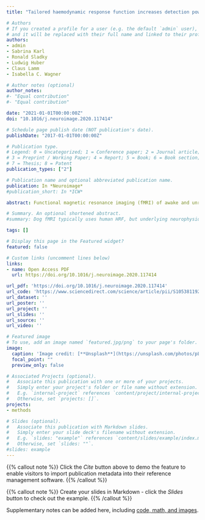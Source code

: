 ```yaml
---
title: "Tailored haemodynamic response function increases detection power of fMRI in awake dogs (*Canis familiaris*)"

# Authors
# If you created a profile for a user (e.g. the default `admin` user), write the username (folder name) here 
# and it will be replaced with their full name and linked to their profile.
authors:
- admin
- Sabrina Karl
- Ronald Sladky
- Ludwig Huber
- Claus Lamm
- Isabella C. Wagner

# Author notes (optional)
author_notes:
#- "Equal contribution"
#- "Equal contribution"

date: "2021-01-01T00:00:00Z"
doi: "10.1016/j.neuroimage.2020.117414"

# Schedule page publish date (NOT publication's date).
publishDate: "2017-01-01T00:00:00Z"

# Publication type.
# Legend: 0 = Uncategorized; 1 = Conference paper; 2 = Journal article;
# 3 = Preprint / Working Paper; 4 = Report; 5 = Book; 6 = Book section;
# 7 = Thesis; 8 = Patent
publication_types: ["2"]

# Publication name and optional abbreviated publication name.
publication: In *Neuroimage*
#publication_short: In *ICW*

abstract: Functional magnetic resonance imaging (fMRI) of awake and unrestrained dogs (Canis familiaris) has been established as a novel opportunity for comparative neuroimaging, promising important insights into the evolutionary roots of human brain function and cognition. However, data processing and analysis pipelines are often derivatives of methodological standards developed for human neuroimaging, which may be problematic due to profound neurophysiological and anatomical differences between humans and dogs. Here, we explore whether dog fMRI studies would benefit from a tailored dog haemodynamic response function (HRF). In two independent experiments, dogs were presented with different visual stimuli. BOLD signal changes in the visual cortex during these experiments were used for (a) the identification and estimation of a tailored dog HRF, and (b) the independent validation of the resulting dog HRF estimate. Time course analyses revealed that the BOLD signal in the primary visual cortex peaked significantly earlier in dogs compared to humans, while being comparable in shape. Deriving a tailored dog HRF significantly improved the model fit in both experiments, compared to the canonical HRF used in human fMRI. Using the dog HRF yielded significantly increased activation during visual stimulation, extending from the occipital lobe to the caudal parietal cortex, the bilateral temporal cortex, into bilateral hippocampal and thalamic regions. In sum, our findings provide robust evidence for an earlier onset of the dog HRF in two visual stimulation paradigms, and suggest that using such an HRF will be important to increase fMRI detection power in canine neuroimaging. By providing the parameters of the tailored dog HRF and related code, we encourage and enable other researchers to validate whether our findings generalize to other sensory modalities and experimental paradigms.

# Summary. An optional shortened abstract.
#summary: Dog fMRI typically uses human HRF, but underlying neurophysiology might differ. V1 BOLD #signal peaked earlier in dogs than predicted by the human HRF.

tags: []

# Display this page in the Featured widget?
featured: false

# Custom links (uncomment lines below)
links:
- name: Open Access PDF
  url: https://doi.org/10.1016/j.neuroimage.2020.117414

url_pdf: 'https://doi.org/10.1016/j.neuroimage.2020.117414'
url_code: 'https://www.sciencedirect.com/science/article/pii/S1053811920308995?via%3Dihub#sec0028'
url_dataset: ''
url_poster: ''
url_project: ''
url_slides: ''
url_source: ''
url_video: ''

# Featured image
# To use, add an image named `featured.jpg/png` to your page's folder. 
image:
  caption: 'Image credit: [**Unsplash**](https://unsplash.com/photos/pLCdAaMFLTE)'
  focal_point: ""
  preview_only: false

# Associated Projects (optional).
#   Associate this publication with one or more of your projects.
#   Simply enter your project's folder or file name without extension.
#   E.g. `internal-project` references `content/project/internal-project/index.md`.
#   Otherwise, set `projects: []`.
projects:
- methods

# Slides (optional).
#   Associate this publication with Markdown slides.
#   Simply enter your slide deck's filename without extension.
#   E.g. `slides: "example"` references `content/slides/example/index.md`.
#   Otherwise, set `slides: ""`.
#slides: example
---
```


{{% callout note %}}
Click the *Cite* button above to demo the feature to enable visitors to import publication metadata into their reference management software.
{{% /callout %}}

{{% callout note %}}
Create your slides in Markdown - click the *Slides* button to check out the example.
{{% /callout %}}

Supplementary notes can be added here, including [code, math, and images](https://wowchemy.com/docs/writing-markdown-latex/).
